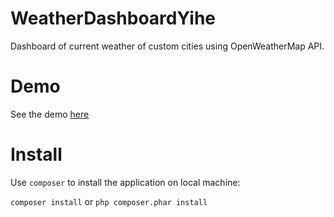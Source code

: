 # WeatherDashboardYihe

Dashboard of current weather of custom cities using OpenWeatherMap API.

# Demo

See the demo [here](http://yihew.alwaysdata.net/)

# Install
Use `composer` to install the application on local machine:

`composer install`
or
`php composer.phar install`
